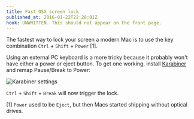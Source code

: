 ```yaml
---
title: Fast OSX screen lock
published_at: 2016-01-22T22:28:01Z
hook: UNWRITTEN. This should not appear on the front page.
---
```


The fastest way to lock your screen a modern Mac is to use the key combination
`Ctrl` + `Shift` + `Power` [1].

Using an external PC keyboard is a more tricky because it probably won't have
either a power or eject button. To get one working, install
[Karabiner][karabiner] and remap Pause/Break to Power:

![Karabiner settings](/assets/fragments/fast-osx-lock/karabiner.png)

`Ctrl` + `Shift` + `Break` will now trigger the lock.

[1] `Power` used to be `Eject`, but then Macs started shipping without optical
drives.

[karabiner]: https://pqrs.org/osx/karabiner/

